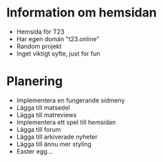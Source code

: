 # Information om hemsidan
- Hemsida för T23
- Har egen domän "t23.online" 
- Random projekt
- Inget viktigt syfte, just for fun

# Planering
- Implementera en fungerande sidmeny
- Lägga till matsedel
- Lägga till matreviews
- Implementera ett spel till hemsidan
- Lägga till forum
- Lägga till arkiverade nyheter
- Lägga till ännu mer styling
- Easter egg...